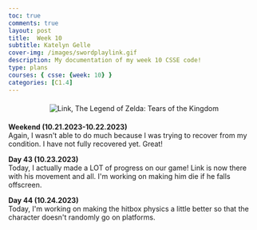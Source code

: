 ```yaml
---
toc: true
comments: true
layout: post
title:  Week 10
subtitle: Katelyn Gelle
cover-img: /images/swordplaylink.gif
description: My documentation of my week 10 CSSE code!
type: plans
courses: { csse: {week: 10} }
categories: [C1.4]
---
```


<div style="text-align: center; margin-top: 20px; margin-bottom: 20px;">
  <img src="{{site.baseurl}}/images/thislifelink.gif" alt="Link, The Legend of Zelda: Tears of the Kingdom" />
</div>  

**Weekend (10.21.2023-10.22.2023)**  
Again, I wasn't able to do much because I was trying to recover from my condition. I have not fully recovered yet. Great!

**Day 43 (10.23.2023)**  
Today, I actually made a LOT of progress on our game! Link is now there with his movement and all. I'm working on making him die if he falls offscreen.  

**Day 44 (10.24.2023)**  
Today, I'm working on making the hitbox physics a little better so that the character doesn't randomly go on platforms.